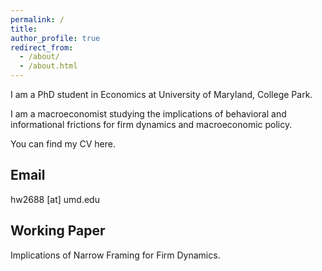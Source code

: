 ```yaml
---
permalink: /
title:
author_profile: true
redirect_from: 
  - /about/
  - /about.html
---
```




I am a PhD student in Economics at University of Maryland, College Park. 

I am a macroeconomist studying the implications of behavioral and informational frictions for firm dynamics and macroeconomic policy. 

You can find my CV here.


Email
------
hw2688 [at] umd.edu

Working Paper
-------------
Implications of Narrow Framing for Firm Dynamics. 
